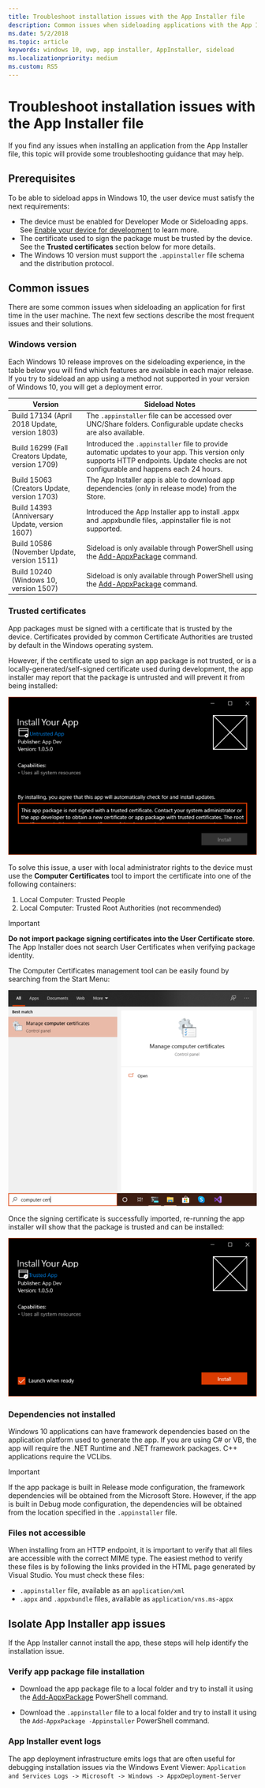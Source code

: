 ```yaml
---
title: Troubleshoot installation issues with the App Installer file
description: Common issues when sideloading applications with the App Installer file.
ms.date: 5/2/2018
ms.topic: article
keywords: windows 10, uwp, app installer, AppInstaller, sideload
ms.localizationpriority: medium
ms.custom: RS5
---
```


# Troubleshoot installation issues with the App Installer file

If you find any issues when installing an application from the App Installer file, this topic will provide some troubleshooting guidance that may help.

## Prerequisites

To be able to sideload apps in Windows 10, the user device must satisfy the next requirements:

- The device must be enabled for Developer Mode or Sideloading apps. See [Enable your device for development](/windows/uwp/get-started/enable-your-device-for-development) to learn more.
- The certificate used to sign the package must be trusted by the device. See the **Trusted certificates** section below for more details.
- The Windows 10 version must support the `.appinstaller` file schema and the distribution protocol.

## Common issues

There are some common issues when sideloading an application for first time in the user machine. The next few sections describe the most frequent issues and their solutions.

### Windows version

Each Windows 10 release improves on the sideloading experience, in the table below you will find which features are available in each major release. If you try to sideload an app using a method not supported in your version of Windows 10, you will get a deployment error.

| Version | Sideload Notes |
|---------|----------------|
| Build 17134 (April 2018 Update, version 1803)    | The `.appinstaller` file can be accessed over UNC/Share folders. Configurable update checks are also available. |
| Build 16299 (Fall Creators Update, version 1709) | Introduced the `.appinstaller` file to provide automatic updates to your app. This version only supports HTTP endpoints. Update checks are not configurable and happens each 24 hours. |
| Build 15063 (Creators Update, version 1703)      | The App Installer app is able to download app dependencies (only in release mode) from the Store. |
| Build 14393 (Anniversary Update, version 1607)   | Introduced the App Installer app to install .appx and .appxbundle files, .appinstaller file is not supported. |
| Build 10586 (November Update, version 1511)      | Sideload is only available through PowerShell using the [Add-AppxPackage](/powershell/module/appx/add-appxpackage?view=win10-ps) command. |
| Build 10240 (Windows 10, version 1507)           | Sideload is only available through PowerShell using the [Add-AppxPackage](/powershell/module/appx/add-appxpackage?view=win10-ps) command. |

### Trusted certificates

App packages must be signed with a certificate that is trusted by the device. Certificates provided by common Certificate Authorities are trusted by default in the Windows operating system.

However, if the certificate used to sign an app package is not trusted, or is a locally-generated/self-signed certificate used during development, the app installer may report that the package is untrusted and will prevent it from being installed:

![MSIX signed with missing or untrusted Cert](..\images\msix-bad-cert.png)

To solve this issue, a user with local administrator rights to the device must use the **Computer Certificates** tool to import the certificate into one of the following containers:

1. Local Computer: Trusted People
2. Local Computer: Trusted Root Authorities (not recommended)

>[!IMPORTANT]
> **Do not import package signing certificates into the User Certificate store**. The App Installer does not search User Certificates when verifying package identity.

The Computer Certificates management tool can be easily found by searching from the Start Menu:

![Find the local Computer Certificates tool via the Start Menu](..\images\start-comp-cert.png)

Once the signing certificate is successfully imported, re-running the app installer will show that the package is trusted and can be installed:

![MSIX signed with a trusted Cert](..\images\msix-good-cert.png)

### Dependencies not installed

Windows 10 applications can have framework dependencies based on the application platform used to generate the app. If you are using C# or VB, the app will require the .NET Runtime and .NET framework packages. C++ applications require the VCLibs.

>[!IMPORTANT]
> If the app package is built in Release mode configuration, the framework dependencies will be obtained from the Microsoft Store. However, if the app is built in Debug mode configuration, the dependencies will be obtained from the location specified in the `.appinstaller` file.

### Files not accessible

When installing from an HTTP endpoint, it is important to verify that all files are accessible with the correct MIME type. The easiest method to verify these files is by following the links provided in the HTML page generated by Visual Studio. You must check these files:

- `.appinstaller` file, available as an `application/xml`
- `.appx` and `.appxbundle` files, available as `application/vns.ms-appx`

## Isolate App Installer app issues

If the App Installer cannot install the app, these steps will help identify the installation issue.

### Verify app package file installation

- Download the app package file to a local folder and try to install it using the [Add-AppxPackage](/powershell/module/appx/add-appxpackage?view=win10-ps) PowerShell command.

- Download the `.appinstaller` file to a local folder and try to install it using the `Add-AppxPackage -Appinstaller` PowerShell command.

### App Installer event logs

The app deployment infrastructure emits logs that are often useful for debugging installation issues via the Windows Event Viewer: `Application and Services Logs -> Microsoft -> Windows -> AppxDeployment-Server`